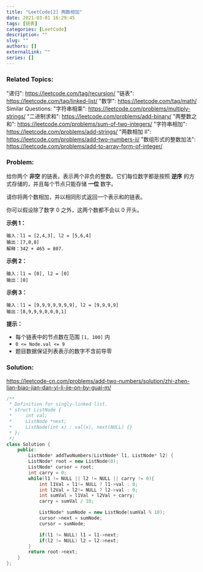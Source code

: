 ```yaml
---
title: "LeetCode[2] 两数相加"
date: 2021-03-01 16:29:45
tags: [链表]
categories: [LeetCode]
description: ""
slug: ""
authors: []
externalLink: ""
series: []
---
```


### Related Topics:

"递归": https://leetcode.com/tag/recursion/ "链表": https://leetcode.com/tag/linked-list/ "数学": https://leetcode.com/tag/math/ Similar Questions: "字符串相乘": https://leetcode.com/problems/multiply-strings/ "二进制求和": https://leetcode.com/problems/add-binary/ "两整数之和": https://leetcode.com/problems/sum-of-two-integers/ "字符串相加": https://leetcode.com/problems/add-strings/ "两数相加 II": https://leetcode.com/problems/add-two-numbers-ii/ "数组形式的整数加法": https://leetcode.com/problems/add-to-array-form-of-integer/

### Problem:

给你两个 **非空** 的链表，表示两个非负的整数。它们每位数字都是按照 **逆序** 的方式存储的，并且每个节点只能存储 **一位** 数字。

请你将两个数相加，并以相同形式返回一个表示和的链表。

你可以假设除了数字 0 之外，这两个数都不会以 0 开头。

**示例 1：**

```
输入：l1 = [2,4,3], l2 = [5,6,4]
输出：[7,0,8]
解释：342 + 465 = 807.
```

**示例 2：**

```
输入：l1 = [0], l2 = [0]
输出：[0]
```

**示例 3：**

```
输入：l1 = [9,9,9,9,9,9,9], l2 = [9,9,9,9]
输出：[8,9,9,9,0,0,0,1]
```

**提示：**

- 每个链表中的节点数在范围 `[1, 100]` 内
- `0 <= Node.val <= 9`
- 题目数据保证列表表示的数字不含前导零

<!--more-->

### Solution:

https://leetcode-cn.com/problems/add-two-numbers/solution/zhi-zhen-lian-biao-jian-dan-yi-li-jie-on-by-guai-m/

```cpp
/**
 * Definition for singly-linked list.
 * struct ListNode {
 *     int val;
 *     ListNode *next;
 *     ListNode(int x) : val(x), next(NULL) {}
 * };
 */
class Solution {
    public:
        ListNode* addTwoNumbers(ListNode* l1, ListNode* l2) {
        ListNode* root = new ListNode(0);
        ListNode* cursor = root;
        int carry = 0;
        while(l1 != NULL || l2 != NULL || carry != 0){
            int l1Val = l1!= NULL ? l1->val : 0;
            int l2Val = l2!= NULL ? l2->val : 0;
            int sumVal = l1Val + l2Val + carry;
            carry = sumVal / 10;

            ListNode* sumNode = new ListNode(sumVal % 10);
            cursor->next = sumNode;
            cursor = sumNode;

            if(l1 != NULL) l1 = l1->next;
            if(l2 != NULL) l2 = l2->next;
        } 
        return root->next;
    }
};
```